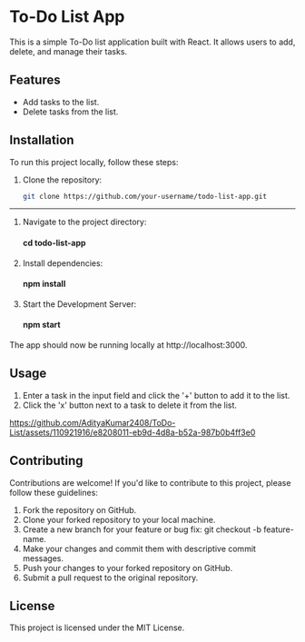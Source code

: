 # To-Do List App

This is a simple To-Do list application built with React. It allows users to add, delete, and manage their tasks.

## Features

- Add tasks to the list.
- Delete tasks from the list.

## Installation

To run this project locally, follow these steps:

1. Clone the repository:

   ```bash
   git clone https://github.com/your-username/todo-list-app.git
-----------------------------------------------------
1. Navigate to the project directory:
    #### cd todo-list-app

2. Install dependencies:
    #### npm install

3. Start the Development Server:
    #### npm start

The app should now be running locally at http://localhost:3000.

## Usage
1. Enter a task in the input field and click the '+' button to add it to the list.
2. Click the 'x' button next to a task to delete it from the list.


https://github.com/AdityaKumar2408/ToDo-List/assets/110921916/e8208011-eb9d-4d8a-b52a-987b0b4ff3e0


## Contributing
Contributions are welcome! If you'd like to contribute to this project, please follow these guidelines:

1. Fork the repository on GitHub.
2. Clone your forked repository to your local machine.
3. Create a new branch for your feature or bug fix: git checkout -b feature-name.
4. Make your changes and commit them with descriptive commit messages.
5. Push your changes to your forked repository on GitHub.
6. Submit a pull request to the original repository.

## License
This project is licensed under the MIT License.   

